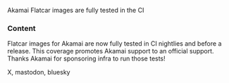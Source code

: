 Akamai Flatcar images are fully tested in the CI

### Content

Flatcar images for Akamai are now fully tested in CI nightlies and before a release. This coverage promotes Akamai support to an official support. Thanks Akamai for sponsoring infra to run those tests! 

X, mastodon, bluesky
